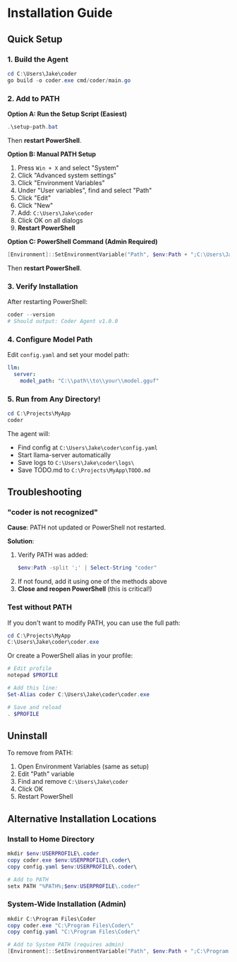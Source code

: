 # Installation Guide

## Quick Setup

### 1. Build the Agent
```powershell
cd C:\Users\Jake\coder
go build -o coder.exe cmd/coder/main.go
```

### 2. Add to PATH

**Option A: Run the Setup Script (Easiest)**
```powershell
.\setup-path.bat
```
Then **restart PowerShell**.

**Option B: Manual PATH Setup**
1. Press `Win + X` and select "System"
2. Click "Advanced system settings"
3. Click "Environment Variables"
4. Under "User variables", find and select "Path"
5. Click "Edit"
6. Click "New"
7. Add: `C:\Users\Jake\coder`
8. Click OK on all dialogs
9. **Restart PowerShell**

**Option C: PowerShell Command (Admin Required)**
```powershell
[Environment]::SetEnvironmentVariable("Path", $env:Path + ";C:\Users\Jake\coder", "User")
```
Then **restart PowerShell**.

### 3. Verify Installation

After restarting PowerShell:
```powershell
coder --version
# Should output: Coder Agent v1.0.0
```

### 4. Configure Model Path

Edit `config.yaml` and set your model path:
```yaml
llm:
  server:
    model_path: "C:\\path\\to\\your\\model.gguf"
```

### 5. Run from Any Directory!

```powershell
cd C:\Projects\MyApp
coder
```

The agent will:
- Find config at `C:\Users\Jake\coder\config.yaml`
- Start llama-server automatically
- Save logs to `C:\Users\Jake\coder\logs\`
- Save TODO.md to `C:\Projects\MyApp\TODO.md`

## Troubleshooting

### "coder is not recognized"

**Cause**: PATH not updated or PowerShell not restarted.

**Solution**:
1. Verify PATH was added:
   ```powershell
   $env:Path -split ';' | Select-String "coder"
   ```
2. If not found, add it using one of the methods above
3. **Close and reopen PowerShell** (this is critical!)

### Test without PATH

If you don't want to modify PATH, you can use the full path:
```powershell
cd C:\Projects\MyApp
C:\Users\Jake\coder\coder.exe
```

Or create a PowerShell alias in your profile:
```powershell
# Edit profile
notepad $PROFILE

# Add this line:
Set-Alias coder C:\Users\Jake\coder\coder.exe

# Save and reload
. $PROFILE
```

## Uninstall

To remove from PATH:
1. Open Environment Variables (same as setup)
2. Edit "Path" variable
3. Find and remove `C:\Users\Jake\coder`
4. Click OK
5. Restart PowerShell

## Alternative Installation Locations

### Install to Home Directory
```powershell
mkdir $env:USERPROFILE\.coder
copy coder.exe $env:USERPROFILE\.coder\
copy config.yaml $env:USERPROFILE\.coder\

# Add to PATH
setx PATH "%PATH%;$env:USERPROFILE\.coder"
```

### System-Wide Installation (Admin)
```powershell
mkdir C:\Program Files\Coder
copy coder.exe "C:\Program Files\Coder\"
copy config.yaml "C:\Program Files\Coder\"

# Add to System PATH (requires admin)
[Environment]::SetEnvironmentVariable("Path", $env:Path + ";C:\Program Files\Coder", "Machine")
```
